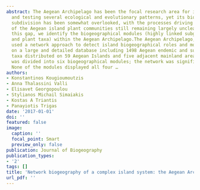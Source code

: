 ```yaml
---
abstract: The Aegean Archipelago has been the focal research area for identifying
  and testing several ecological and evolutionary patterns, yet its biogeographical
  subdivision has been somewhat overlooked, with the processes driving the assembly
  of the Aegean island plant communities still remaining largely unclear. To bridge
  this gap, we identify the biogeographical modules (highly linked subgroups of islands
  and plant taxa) within the Aegean Archipelago.The Aegean Archipelago, Greece.We
  used a network approach to detect island biogeographical roles and modules, based
  on a large and detailed database including 1498 Aegean endemic and subendemic plant
  taxa distributed on 59 Aegean Islands and five adjacent mainland areas.The Aegean
  was divided into six biogeographical modules; the network was significantly modular.
  None of the modules displayed all four …
authors:
- Konstantinos Kougioumoutzis
- Anna Thalassini Valli
- Elisavet Georgopoulou
- Stylianos Michail Simaiakis
- Kostas A Triantis
- Panayiotis Trigas
date: '2017-01-01'
doi: ''
featured: false
image:
  caption: ''
  focal_point: Smart
  preview_only: false
publication: Journal of Biogeography
publication_types:
- '2'
tags: []
title: 'Network biogeography of a complex island system: the Aegean Archipelago revisited'
url_pdf: ''
---
```


